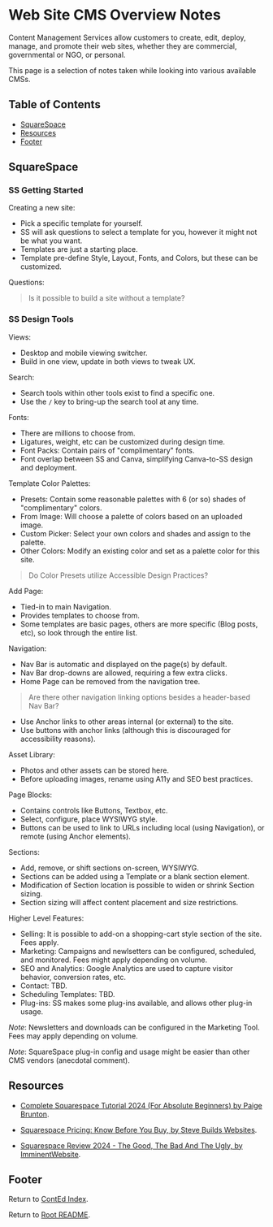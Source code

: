 # Web Site CMS Overview Notes

Content Management Services allow customers to create, edit, deploy, manage, and promote their web sites, whether they are commercial, governmental or NGO, or personal.

This page is a selection of notes taken while looking into various available CMSs.

## Table of Contents

- [SquareSpace](#squarespace)
- [Resources](#resources)
- [Footer](#footer)

## SquareSpace

### SS Getting Started

Creating a new site:

- Pick a specific template for yourself.
- SS will ask questions to select a template for you, however it might not be what you want.
- Templates are just a starting place.
- Template pre-define Style, Layout, Fonts, and Colors, but these can be customized.

Questions:

> Is it possible to build a site without a template?

### SS Design Tools

Views:

- Desktop and mobile viewing switcher.
- Build in one view, update in both views to tweak UX.

Search:

- Search tools within other tools exist to find a specific one.
- Use the `/` key to bring-up the search tool at any time.

Fonts:

- There are millions to choose from.
- Ligatures, weight, etc can be customized during design time.
- Font Packs: Contain pairs of "complimentary" fonts.
- Font overlap between SS and Canva, simplifying Canva-to-SS design and deployment.

Template Color Palettes:

- Presets: Contain some reasonable palettes with 6 (or so) shades of "complimentary" colors.
- From Image: Will choose a palette of colors based on an uploaded image.
- Custom Picker: Select your own colors and shades and assign to the palette.
- Other Colors: Modify an existing color and set as a palette color for this site.

> Do Color Presets utilize Accessible Design Practices?

Add Page:

- Tied-in to main Navigation.
- Provides templates to choose from.
- Some templates are basic pages, others are more specific (Blog posts, etc), so look through the entire list.

Navigation:

- Nav Bar is automatic and displayed on the page(s) by default.
- Nav Bar drop-downs are allowed, requiring a few extra clicks.
- Home Page can be removed from the navigation tree.

> Are there other navigation linking options besides a header-based Nav Bar?

- Use Anchor links to other areas internal (or external) to the site.
- Use buttons with anchor links (although this is discouraged for accessibility reasons).

Asset Library:

- Photos and other assets can be stored here.
- Before uploading images, rename using A11y and SEO best practices.

Page Blocks:

- Contains controls like Buttons, Textbox, etc.
- Select, configure, place WYSIWYG style.
- Buttons can be used to link to URLs including local (using Navigation), or remote (using Anchor elements).

Sections:

- Add, remove, or shift sections on-screen, WYSIWYG.
- Sections can be added using a Template or a blank section element.
- Modification of Section location is possible to widen or shrink Section sizing.
- Section sizing will affect content placement and size restrictions.

Higher Level Features:

- Selling: It is possible to add-on a shopping-cart style section of the site. Fees apply.
- Marketing: Campaigns and newlsetters can be configured, scheduled, and monitored. Fees might apply depending on volume.
- SEO and Analytics: Google Analytics are used to capture visitor behavior, conversion rates, etc.
- Contact: TBD.
- Scheduling Templates: TBD.
- Plug-ins: SS makes some plug-ins available, and allows other plug-in usage.

_Note_: Newsletters and downloads can be configured in the Marketing Tool. Fees may apply depending on volume.

_Note_: SquareSpace plug-in config and usage might be easier than other CMS vendors (anecdotal comment).

## Resources

- [Complete Squarespace Tutorial 2024 (For Absolute Beginners) by Paige Brunton](https://www.youtube.com/watch?v=VcmfNO_Vpe8).

- [Squarespace Pricing: Know Before You Buy, by Steve Builds Websites](https://www.youtube.com/watch?v=3i_ScvYXlOs).

- [Squarespace Review 2024 - The Good, The Bad And The Ugly, by ImminentWebsite](https://www.youtube.com/watch?v=cZDBcOY57Ek).

## Footer

Return to [ContEd Index](./conted-index.html).

Return to [Root README](../README.html).
